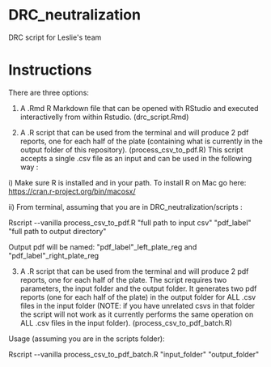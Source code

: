 # DRC_neutralization
DRC script for Leslie's team 

# Instructions 
There are three options: 

1. A .Rmd R Markdown file that can be opened with RStudio and executed interactivelly 
from within Rstudio. (drc_script.Rmd)

2. A .R script that can be used from the terminal and will produce 2 pdf reports, one for 
each half of the plate (containing what is currently in the output folder of this repository).
(process_csv_to_pdf.R)
This script accepts a single .csv file as an input and can be used in the following way :

i) Make sure R is installed and in your path. To install R on Mac go here: 
https://cran.r-project.org/bin/macosx/

ii) From terminal, assuming that you are in DRC_neutralization/scripts : 

Rscript --vanilla process_csv_to_pdf.R "full path to input csv" "pdf_label" "full path to output directory"
  
Output pdf will be named: "pdf_label"_left_plate_reg and "pdf_label"_right_plate_reg


3. A .R script that can be used from the terminal and will produce 2 pdf reports, one for 
each half of the plate. The script requires two parameters, the input folder and the output folder. 
It generates two pdf reports (one for each half of the plate) in the output folder for ALL .csv files
in the input folder (NOTE: if you have unrelated csvs in that folder the script will not work as it 
currently performs the same operation on ALL .csv files in the input folder). 
(process_csv_to_pdf_batch.R)

Usage (assuming you are in the scripts folder):

Rscript --vanilla process_csv_to_pdf_batch.R "input_folder" "output_folder"
